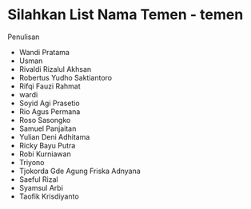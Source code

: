 # Silahkan List Nama Temen - temen

Penulisan

- Wandi Pratama
- Usman
- Rivaldi Rizalul Akhsan
- Robertus Yudho Saktiantoro
- Rifqi Fauzi Rahmat
- wardi
- Soyid Agi Prasetio
- Rio Agus Permana
- Roso Sasongko
- Samuel Panjaitan
- Yulian Deni Adhitama
- Ricky Bayu Putra
- Robi Kurniawan
- Triyono
- Tjokorda Gde Agung Friska Adnyana
- Saeful Rizal
- Syamsul Arbi
- Taofik Krisdiyanto
